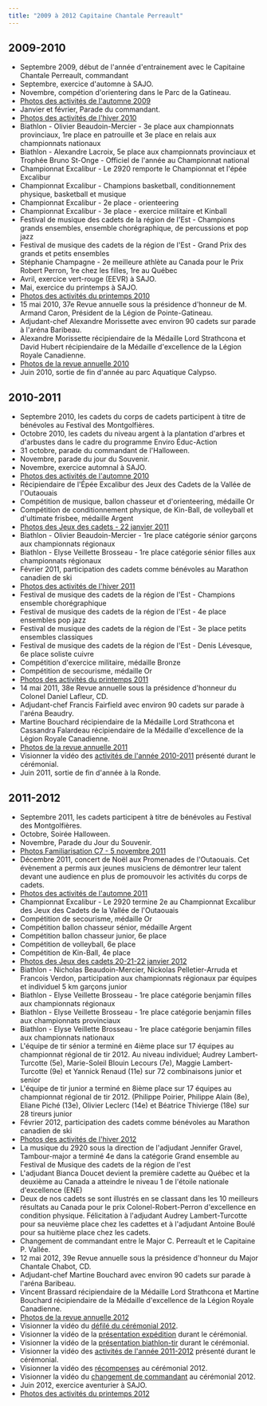 ```yaml
---
title: "2009 à 2012 Capitaine Chantale Perreault"
---
```


## 2009-2010

* Septembre 2009, début de l'année d'entrainement avec le Capitaine Chantale Perreault, commandant
* Septembre, exercice d'automne à SAJO.
* Novembre, compétion d'orientering dans le Parc de la Gatineau.
* [Photos des activités de l'automne 2009](https://photos.app.goo.gl/b2bHpyPnU2yxFgth6)
* Janvier et février, Parade du commandant.
* [Photos des activités de l'hiver 2010](https://photos.app.goo.gl/TPnynH7boFXF8jqw9)
* Biathlon - Olivier Beaudoin-Mercier - 3e place aux championnats provinciaux, 1re place en patrouille et 3e place en relais aux championnats nationaux
* Biathlon - Alexandre Lacroix, 5e place aux championnats provinciaux et Trophée Bruno St-Onge - Officiel de l'année au Championnat national
* Championnat Excalibur - Le 2920 remporte le Championnat et l'épée Excalibur
* Championnat Excalibur - Champions basketball, conditionnement physique, basketball et musique
* Championnat Excalibur - 2e place - orienteering
* Championnat Excalibur - 3e place - exercice militaire et Kinball
* Festival de musique des cadets de la région de l'Est - Champions grands ensembles, ensemble chorégraphique, de percussions et pop jazz
* Festival de musique des cadets de la région de l'Est - Grand Prix des grands et petits ensembles
* Stéphanie Champagne - 2e meilleure athlète au Canada pour le Prix Robert Perron, 1re chez les filles, 1re au Québec
* Avril, exercice vert-rouge (EEVR) à SAJO.
* Mai, exercice du printemps à SAJO.
* [Photos des activités du printemps 2010](https://photos.app.goo.gl/VL1V6FbTc3ZN6AUSA)
* 15 mai 2010, 37e Revue annuelle sous la présidence d'honneur de M. Armand Caron, Président de la Légion de Pointe-Gatineau.
* Adjudant-chef Alexandre Morissette avec environ 90 cadets sur parade à l'aréna Baribeau.
* Alexandre Morissette récipiendaire de la Médaille Lord Strathcona et David Hubert récipiendaire de la Médaille d'excellence de la Légion Royale Canadienne.
* [Photos de la revue annuelle 2010](https://photos.app.goo.gl/c2MZ79QoMN9bxiSTA)
* Juin 2010, sortie de fin d'année au parc Aquatique Calypso.

## 2010-2011

* Septembre 2010, les cadets du corps de cadets participent à titre de bénévoles au Festival des Montgolfières.
* Octobre 2010, les cadets du niveau argent à la plantation d'arbres et d'arbustes dans le cadre du programme Enviro Éduc-Action
* 31 octobre, parade du commandant de l'Halloween.
* Novembre, parade du jour du Souvenir.
* Novembre, exercice automnal à SAJO.
* [Photos des activités de l'automne 2010](https://photos.app.goo.gl/1C3q2ZgmwB5kfzAQA)
* Récipiendaire de l'Épée Excalibur des Jeux des Cadets de la Vallée de l'Outaouais
* Compétition de musique, ballon chasseur et d'orienteering, médaille Or
* Compétition de conditionnement physique, de Kin-Ball, de volleyball et d'ultimate frisbee, médaille Argent
* [Photos des Jeux des cadets - 22 janvier 2011](https://photos.app.goo.gl/yfEmi4DFa4eMriEx8)
* Biathlon - Olivier Beaudoin-Mercier - 1re place catégorie sénior garçons aux championnats régionaux
* Biathlon - Elyse Veillette Brosseau - 1re place catégorie sénior filles aux championnats régionaux
* Février 2011, participation des cadets comme bénévoles au Marathon canadien de ski
* [Photos des activités de l'hiver 2011](https://photos.app.goo.gl/bEUTp1s1PREuAJhC7)
* Festival de musique des cadets de la région de l'Est - Champions ensemble chorégraphique
* Festival de musique des cadets de la région de l'Est - 4e place ensembles pop jazz
* Festival de musique des cadets de la région de l'Est - 3e place petits ensembles classiques
* Festival de musique des cadets de la région de l'Est - Denis Lévesque, 6e place soliste cuivre
* Compétition d'exercice militaire, médaille Bronze
* Compétition de secourisme, médaille Or
* [Photos des activités du printemps 2011](https://photos.app.goo.gl/ytbrqsE5mQeFDJDe6)
* 14 mai 2011, 38e Revue annuelle sous la présidence d'honneur du Colonel Daniel Lafleur, CD.
* Adjudant-chef Francis Fairfield avec environ 90 cadets sur parade à l'aréna Beaudry.
* Martine Bouchard récipiendaire de la Médaille Lord Strathcona et Cassandra Falardeau récipiendaire de la Médaille d'excellence de la Légion Royale Canadienne.
* [Photos de la revue annuelle 2011](https://photos.app.goo.gl/zZ2sy1GBxuyJyHb79)
* Visionner la vidéo des [activités de l'année 2010-2011](https://www.youtube.com/watch?v=n9bL1CX7baI) présenté durant le cérémonial.
* Juin 2011, sortie de fin d'année à la Ronde.

## 2011-2012

* Septembre 2011, les cadets participent à titre de bénévoles au Festival des Montgolfières.
* Octobre, Soirée Halloween.
* Novembre, Parade du Jour du Souvenir.
* [Photos Familiarisation C7 - 5 novembre 2011](https://photos.app.goo.gl/aDMaqiTPtc94iRnu6)
* Décembre 2011, concert de Noël aux Promenades de l'Outaouais. Cet évènement a permis aux jeunes musiciens de démontrer leur talent devant une audience en plus de promouvoir les activités du corps de cadets.
* [Photos des activités de l'automne 2011](https://photos.app.goo.gl/PQyAv4CWuA5Smwt39)
* Championnat Excalibur - Le 2920 termine 2e au Championnat Excalibur des Jeux des Cadets de la Vallée de l'Outaouais
* Compétition de secourisme, médaille Or
* Compétition ballon chasseur sénior, médaille Argent
* Compétition ballon chasseur junior, 6e place
* Compétition de volleyball, 6e place
* Compétition de Kin-Ball, 4e place
* [Photos des Jeux des cadets 20-21-22 janvier 2012](https://photos.app.goo.gl/taSNPdDqcm2iumQs7)
* Biathlon - Nicholas Beaudoin-Mercier, Nickolas Pelletier-Arruda et Francois Verdon, participation aux championnats régionaux par équipes et individuel 5 km garçons junior
* Biathlon - Elyse Veillette Brosseau - 1re place catégorie benjamin filles aux championnats régionaux
* Biathlon - Elyse Veillette Brosseau - 1re place catégorie benjamin filles aux championnats provinciaux
* Biathlon - Elyse Veillette Brosseau - 1re place catégorie benjamin filles aux championnats nationaux
* L'équipe de tir sénior a terminé en 4ième place sur 17 équipes au championnat régional de tir 2012. Au niveau individuel; Audrey Lambert-Turcotte (5e), Marie-Soleil Blouin Lecours (7e), Maggie Lambert-Turcotte (9e) et Yannick Renaud (11e) sur 72 combinaisons junior et senior
* L'équipe de tir junior a terminé en 8ième place sur 17 équipes au championnat régional de tir 2012. (Philippe Poirier, Philippe Alain (8e), Eliane Piché (13e), Olivier Leclerc (14e) et Béatrice Thivierge (18e) sur 28 tireurs junior
* Février 2012, participation des cadets comme bénévoles au Marathon canadien de ski
* [Photos des activités de l'hiver 2012](https://photos.app.goo.gl/M5HzA18LQoBg5ETG7)
* La musique du 2920 sous la direction de l'adjudant Jennifer Gravel, Tambour-major a terminé 4e dans la catégorie Grand ensemble au Festival de Musique des cadets de la région de l'est
* L'adjudant Bianca Doucet devient la première cadette au Québec et la deuxième au Canada a atteindre le niveau 1 de l'étoile nationale d'excellence (ENE)
* Deux de nos cadets se sont illustrés en se classant dans les 10 meilleurs résultats au Canada pour le prix Colonel-Robert-Perron d'excellence en condition physique. Félicitation à l'adjudant Audrey Lambert-Turcotte pour sa neuvième place chez les cadettes et à l'adjudant Antoine Boulé pour sa huitième place chez les cadets.
* Changement de commandant entre le Major C. Perreault et le Capitaine P. Vallée.
* 12 mai 2012, 39e Revue annuelle sous la présidence d'honneur du Major Chantale Chabot, CD.
* Adjudant-chef Martine Bouchard avec environ 90 cadets sur parade à l'aréna Baribeau.
* Vincent Brassard récipiendaire de la Médaille Lord Strathcona et Martine Bouchard récipiendaire de la Médaille d'excellence de la Légion Royale Canadienne.
* [Photos de la revue annuelle 2012](https://photos.app.goo.gl/dYbc5xpGGKrDC12w9)
* Visionner la vidéo du [défilé du cérémonial 2012](https://www.youtube.com/watch?v=rHzCdYiQZLc).
* Visionner la vidéo de la [présentation expédition](https://www.youtube.com/watch?v=5vTBxrXFv_Q) durant le cérémonial.
* Visionner la vidéo de la [présentation biathlon-tir](https://www.youtube.com/watch?v=zI458d2ulSg) durant le cérémonial.
* Visionner la vidéo des [activités de l'année 2011-2012](https://www.youtube.com/watch?v=kjc34Ncv0GY) présenté durant le cérémonial.
* Visionner la vidéo des [récompenses](https://www.youtube.com/watch?v=_pNY7toYjFc) au cérémonial 2012.
* Visionner la vidéo du [changement de commandant](https://www.youtube.com/watch?v=cZ3aNj8ZLpo) au cérémonial 2012.
* Juin 2012, exercice aventurier à SAJO.
* [Photos des activités du printemps 2012](https://photos.app.goo.gl/x4bZhmtJT6wNzhGU8)